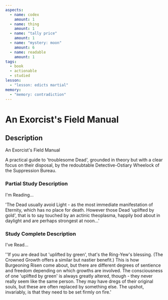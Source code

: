 ```yaml
---
aspects:
  - name: codex
    amount: 1
  - name: thing
    amount: 1
  - name: "tally price"
    amount: 1
  - name: "mystery: moon"
    amount: 6
  - name: readable
    amount: 1
tags:
  - book
  - actionable
  - studied
lesson:
  - "lesson: edicts martial"
memory:
  - "memory: contradiction"
---
```


# An Exorcist's Field Manual

## Description
An Exorcist's Field Manual

A practical guide to 'troublesome Dead', grounded in theory but with a clear focus on their disposal, by the redoubtable Detective-Ostiary Wheelock of the Suppression Bureau.
### Partial Study Description
I'm Reading...

'The Dead usually avoid Light - as the most immediate manifestation of Eternity, which has no place for death. However those Dead 'uplifted by gold', that is to say touched by an actinic theoplasma, happily bod about in daylight and are perhaps strongest at noon...'
### Study Complete Description
I've Read...

''If you are dead but 'uplifted by green', that's the Ring-Yew's blessing. (The Crowned Growth offers a similar but nastier benefit.) This is how Burgeoning Risen come about, but there are different degrees of sentience and freedom depending on which growths are involved. The consciousness of one 'uplifted by green' is always greatly altered, though - they never really seem like the same person. They may have dregs of their original souls, but these are often replaced by something else. The upshot, invariably, is that they need to be set firmly on fire.'